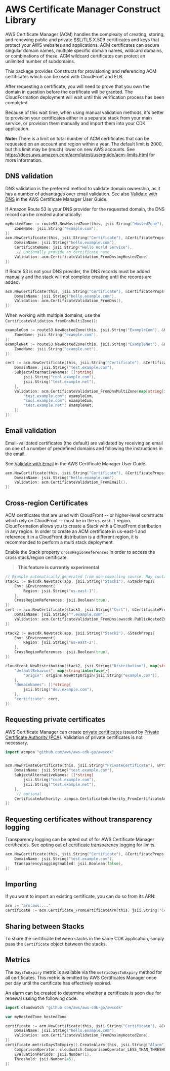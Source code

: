 # AWS Certificate Manager Construct Library

AWS Certificate Manager (ACM) handles the complexity of creating, storing, and renewing public and private SSL/TLS X.509 certificates and keys that
protect your AWS websites and applications. ACM certificates can secure singular domain names, multiple specific domain names, wildcard domains, or
combinations of these. ACM wildcard certificates can protect an unlimited number of subdomains.

This package provides Constructs for provisioning and referencing ACM certificates which can be used with CloudFront and ELB.

After requesting a certificate, you will need to prove that you own the
domain in question before the certificate will be granted. The CloudFormation
deployment will wait until this verification process has been completed.

Because of this wait time, when using manual validation methods, it's better
to provision your certificates either in a separate stack from your main
service, or provision them manually and import them into your CDK application.

**Note:** There is a limit on total number of ACM certificates that can be requested on an account and region within a year.
The default limit is 2000, but this limit may be (much) lower on new AWS accounts.
See https://docs.aws.amazon.com/acm/latest/userguide/acm-limits.html for more information.

## DNS validation

DNS validation is the preferred method to validate domain ownership, as it has a number of advantages over email validation.
See also [Validate with DNS](https://docs.aws.amazon.com/acm/latest/userguide/gs-acm-validate-dns.html)
in the AWS Certificate Manager User Guide.

If Amazon Route 53 is your DNS provider for the requested domain, the DNS record can be
created automatically:

```go
myHostedZone := route53.NewHostedZone(this, jsii.String("HostedZone"), &HostedZoneProps{
	ZoneName: jsii.String("example.com"),
})
acm.NewCertificate(this, jsii.String("Certificate"), &CertificateProps{
	DomainName: jsii.String("hello.example.com"),
	CertificateName: jsii.String("Hello World Service"),
	 // Optionally provide an certificate name
	Validation: acm.CertificateValidation_FromDns(myHostedZone),
})
```

If Route 53 is not your DNS provider, the DNS records must be added manually and the stack will not complete
creating until the records are added.

```go
acm.NewCertificate(this, jsii.String("Certificate"), &CertificateProps{
	DomainName: jsii.String("hello.example.com"),
	Validation: acm.CertificateValidation_FromDns(),
})
```

When working with multiple domains, use the `CertificateValidation.fromDnsMultiZone()`:

```go
exampleCom := route53.NewHostedZone(this, jsii.String("ExampleCom"), &HostedZoneProps{
	ZoneName: jsii.String("example.com"),
})
exampleNet := route53.NewHostedZone(this, jsii.String("ExampleNet"), &HostedZoneProps{
	ZoneName: jsii.String("example.net"),
})

cert := acm.NewCertificate(this, jsii.String("Certificate"), &CertificateProps{
	DomainName: jsii.String("test.example.com"),
	SubjectAlternativeNames: []*string{
		jsii.String("cool.example.com"),
		jsii.String("test.example.net"),
	},
	Validation: acm.CertificateValidation_FromDnsMultiZone(map[string]iHostedZone{
		"test.example.com": exampleCom,
		"cool.example.com": exampleCom,
		"test.example.net": exampleNet,
	}),
})
```

## Email validation

Email-validated certificates (the default) are validated by receiving an
email on one of a number of predefined domains and following the instructions
in the email.

See [Validate with Email](https://docs.aws.amazon.com/acm/latest/userguide/gs-acm-validate-email.html)
in the AWS Certificate Manager User Guide.

```go
acm.NewCertificate(this, jsii.String("Certificate"), &CertificateProps{
	DomainName: jsii.String("hello.example.com"),
	Validation: acm.CertificateValidation_FromEmail(),
})
```

## Cross-region Certificates

ACM certificates that are used with CloudFront -- or higher-level constructs which rely on CloudFront -- must be in the `us-east-1` region.
CloudFormation allows you to create a Stack with a CloudFront distribution in any region. In order
to create an ACM certificate in us-east-1 and reference it in a CloudFront distribution is a
different region, it is recommended to perform a multi stack deployment.

Enable the Stack property `crossRegionReferences`
in order to access the cross stack/region certificate.

> **This feature is currently experimental**

```go
// Example automatically generated from non-compiling source. May contain errors.
stack1 := awscdk.Newstack(app, jsii.String("Stack1"), &StackProps{
	Env: &Environment{
		Region: jsii.String("us-east-1"),
	},
	CrossRegionReferences: jsii.Boolean(true),
})
cert := acm.NewCertificate(stack1, jsii.String("Cert"), &CertificateProps{
	DomainName: jsii.String("*.example.com"),
	Validation: acm.CertificateValidation_FromDns(awscdk.PublicHostedZone_FromHostedZoneId(stack1, jsii.String("Zone"), jsii.String("ZONE_ID"))),
})

stack2 := awscdk.Newstack(app, jsii.String("Stack2"), &StackProps{
	Env: &Environment{
		Region: jsii.String("us-east-2"),
	},
	CrossRegionReferences: jsii.Boolean(true),
})

cloudfront.NewDistribution(stack2, jsii.String("Distribution"), map[string]interface{}{
	"defaultBehavior": map[string]interface{}{
		"origin": origins.NewHttpOrigin(jsii.String("example.com")),
	},
	"domainNames": []*string{
		jsii.String("dev.example.com"),
	},
	"certificate": cert,
})
```

## Requesting private certificates

AWS Certificate Manager can create [private certificates](https://docs.aws.amazon.com/acm/latest/userguide/gs-acm-request-private.html) issued by [Private Certificate Authority (PCA)](https://docs.aws.amazon.com/acm-pca/latest/userguide/PcaWelcome.html). Validation of private certificates is not necessary.

```go
import acmpca "github.com/aws/aws-cdk-go/awscdk"


acm.NewPrivateCertificate(this, jsii.String("PrivateCertificate"), &PrivateCertificateProps{
	DomainName: jsii.String("test.example.com"),
	SubjectAlternativeNames: []*string{
		jsii.String("cool.example.com"),
		jsii.String("test.example.net"),
	},
	 // optional
	CertificateAuthority: acmpca.CertificateAuthority_FromCertificateAuthorityArn(this, jsii.String("CA"), jsii.String("arn:aws:acm-pca:us-east-1:123456789012:certificate-authority/023077d8-2bfa-4eb0-8f22-05c96deade77")),
})
```

## Requesting certificates without transparency logging

Transparency logging can be opted out of for AWS Certificate Manager certificates. See [opting out of certificate transparency logging](https://docs.aws.amazon.com/acm/latest/userguide/acm-bestpractices.html#best-practices-transparency) for limits.

```go
acm.NewCertificate(this, jsii.String("Certificate"), &CertificateProps{
	DomainName: jsii.String("test.example.com"),
	TransparencyLoggingEnabled: jsii.Boolean(false),
})
```

## Importing

If you want to import an existing certificate, you can do so from its ARN:

```go
arn := "arn:aws:..."
certificate := acm.Certificate_FromCertificateArn(this, jsii.String("Certificate"), arn)
```

## Sharing between Stacks

To share the certificate between stacks in the same CDK application, simply
pass the `Certificate` object between the stacks.

## Metrics

The `DaysToExpiry` metric is available via the `metricDaysToExpiry` method for
all certificates. This metric is emitted by AWS Certificates Manager once per
day until the certificate has effectively expired.

An alarm can be created to determine whether a certificate is soon due for
renewal ussing the following code:

```go
import cloudwatch "github.com/aws/aws-cdk-go/awscdk"

var myHostedZone hostedZone

certificate := acm.NewCertificate(this, jsii.String("Certificate"), &CertificateProps{
	DomainName: jsii.String("hello.example.com"),
	Validation: acm.CertificateValidation_FromDns(myHostedZone),
})
certificate.metricDaysToExpiry().CreateAlarm(this, jsii.String("Alarm"), &CreateAlarmOptions{
	ComparisonOperator: cloudwatch.ComparisonOperator_LESS_THAN_THRESHOLD,
	EvaluationPeriods: jsii.Number(1),
	Threshold: jsii.Number(45),
})
```
